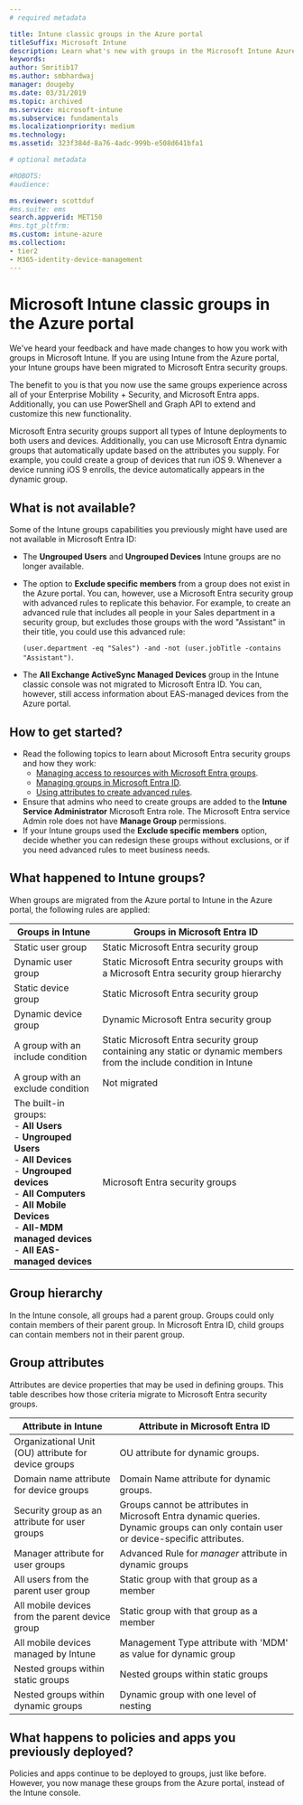 ```yaml
---
# required metadata

title: Intune classic groups in the Azure portal
titleSuffix: Microsoft Intune
description: Learn what's new with groups in the Microsoft Intune Azure portal.
keywords:
author: Smritib17
ms.author: smbhardwaj
manager: dougeby
ms.date: 03/31/2019
ms.topic: archived
ms.service: microsoft-intune
ms.subservice: fundamentals
ms.localizationpriority: medium
ms.technology:
ms.assetid: 323f384d-8a76-4adc-999b-e508d641bfa1

# optional metadata

#ROBOTS:
#audience:

ms.reviewer: scottduf
#ms.suite: ems
search.appverid: MET150
#ms.tgt_pltfrm:
ms.custom: intune-azure
ms.collection:
- tier2
- M365-identity-device-management
---
```


# Microsoft Intune classic groups in the Azure portal

We've heard your feedback and have made changes to how you work with groups in Microsoft Intune.
If you are using Intune from the Azure portal, your Intune groups have been migrated to Microsoft Entra security groups.

The benefit to you is that you now use the same groups experience across all of your Enterprise Mobility + Security, and Microsoft Entra apps. Additionally, you can use PowerShell and Graph API to extend and customize this new functionality.

Microsoft Entra security groups support all types of Intune deployments to both users and devices. Additionally, you can use Microsoft Entra dynamic groups that automatically update based on the attributes you supply. For example, you could create a group of devices that run iOS 9. Whenever a device running iOS 9 enrolls, the device automatically appears in the dynamic group.

## What is not available?

Some of the Intune groups capabilities you previously might have used are not available in Microsoft Entra ID:

- The **Ungrouped Users** and **Ungrouped Devices** Intune groups are no longer available.
- The option to **Exclude specific members** from a group does not exist in the Azure portal. You can, however, use a Microsoft Entra security group with advanced rules to replicate this behavior. For example, to create an advanced rule that includes all people in your Sales department in a security group, but excludes those groups with the word "Assistant" in their title, you could use this advanced rule:

  `(user.department -eq "Sales") -and -not (user.jobTitle -contains "Assistant")`.
- The **All Exchange ActiveSync Managed Devices** group in the Intune classic console was not migrated to Microsoft Entra ID. You can, however, still access information about EAS-managed devices from the Azure portal.

## How to get started?

- Read the following topics to learn about Microsoft Entra security groups and how they work:
  - [Managing access to resources with Microsoft Entra groups](/azure/active-directory/fundamentals/active-directory-manage-groups).
  - [Managing groups in Microsoft Entra ID](/azure/active-directory/fundamentals/active-directory-groups-create-azure-portal).
  - [Using attributes to create advanced rules](/azure/active-directory/users-groups-roles/groups-dynamic-membership).
- Ensure that admins who need to create groups are added to the **Intune Service Administrator** Microsoft Entra role. The Microsoft Entra service Admin role does not have **Manage Group** permissions.
- If your Intune groups used the **Exclude specific members**  option, decide whether you can redesign these groups without exclusions, or if you need advanced rules to meet business needs.


## What happened to Intune groups?
When groups are migrated from the Azure portal to Intune in the Azure portal, the following rules are applied:

| Groups in Intune|Groups in Microsoft Entra ID|
|-----------------------------------------------------------------------|-------------------------------------------------------------|
|Static user group|Static Microsoft Entra security group|
|Dynamic user group|Static Microsoft Entra security groups with a Microsoft Entra security group hierarchy|
|Static device group|Static Microsoft Entra security group|
|Dynamic device group|Dynamic Microsoft Entra security group|
|A group with an include condition|Static Microsoft Entra security group containing any static or dynamic members from the include condition in Intune|
|A group with an exclude condition|Not migrated|
|The built-in groups:<br>- **All Users**<br>- **Ungrouped Users**<br>- **All Devices**<br>- **Ungrouped devices**<br>- **All Computers**<br>- **All Mobile Devices**<br>- **All-MDM managed devices**<br>- **All EAS-managed devices**|Microsoft Entra security groups|

## Group hierarchy

In the Intune console, all groups had a parent group. Groups could only contain members of their parent group. In Microsoft Entra ID, child groups can contain members not in their parent group.

## Group attributes
Attributes are device properties that may be used in defining groups. This table describes how those criteria migrate to Microsoft Entra security groups.

| Attribute in Intune|Attribute in Microsoft Entra ID|
|-----------------------------------------------------------------------|-------------------------------------------------------------|
|Organizational Unit (OU) attribute for device groups|OU attribute for dynamic groups.|
|Domain name attribute for device groups|Domain Name attribute for dynamic groups.|
|Security group as an attribute for user groups|Groups cannot be attributes in Microsoft Entra dynamic queries. Dynamic groups can only contain user or device-specific attributes.|
|Manager attribute for user groups|Advanced Rule for *manager* attribute in dynamic groups|
|All users from the parent user group|Static group with that group as a member|
|All mobile devices from the parent device group|Static group with that group as a member|
|All mobile devices managed by Intune|Management Type attribute with 'MDM' as value for dynamic group|
|Nested groups within static groups |Nested groups within static groups|
|Nested groups within dynamic groups|Dynamic group with one level of nesting|

## What happens to policies and apps you previously deployed?

Policies and apps continue to be deployed to groups, just like before. However, you now manage these groups from the Azure portal, instead of the Intune console.
